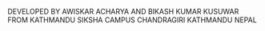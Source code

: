 DEVELOPED BY AWISKAR ACHARYA AND BIKASH KUMAR KUSUWAR FROM KATHMANDU SIKSHA CAMPUS CHANDRAGIRI KATHMANDU NEPAL 
